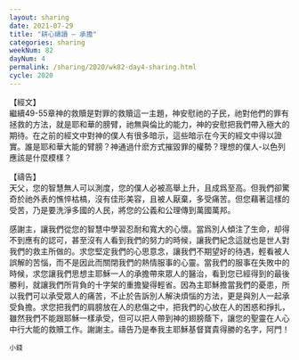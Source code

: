 ```yaml
---
layout: sharing
date: 2021-07-29
title: "耕心禱讀 – 承擔"
categories: sharing
weekNum: 82
dayNum: 4
permalink: /sharing/2020/wk82-day4-sharing.html
cycle: 2020
---
```


【經文】  
繼續49-55章神的救贖是對罪的救贖這一主題，神安慰祂的子民，祂對他們的罪有拯救的方法，就是耶和華的膀臂，祂無與倫比的能力，神的安慰把我們帶入極大的期待。在之前的經文中對神的僕人有很多暗示，這些暗示在今天的經文中得以證實。誰是耶和華大能的臂膀？神通過什麽方式摧毀罪的權勢？理想的僕人-以色列應該是什麼模樣？

【禱告】  
天父，您的智慧無人可以測度，您的僕人必被高舉上升，且成爲至高。但我們卻驚奇於祂外表的憔悴枯槁，沒有佳形美容，且被人厭棄，多受痛苦。但您藉著這樣的受苦，乃是要洗淨多國的人民，將您的公義和公理傳到萬國萬邦。

感謝主，讓我們從您的智慧中學習忍耐和寬大的心懷。當爲別人傾注了生命，却得不到應有的認可，甚至沒有人看到我們的努力的時候，讓我們紀念這就也是世人對我們的救主所做的。求您堅定我們的心思意念，讓我們不期望好的待遇，輕看被人誤解的苦惱，而不是因此而關閉我們的熱情服事的心靈。當我們的服事在失敗中的時候，求您讓我們思想主耶穌一人的承擔帶來眾人的醫治，看到您已經得到的最後勝利，就讓我們所背負的十字架的重擔變得輕省。因為主耶穌擔當我們的憂患，所以我們可以承受眾人的痛苦，不止於告訴別人解決煩惱的方法，更是與別人一起承受負擔。求您把我們的肩膀放在人的悲傷之中，把我們的心放在人的困惑和掙扎，雖然我們不能跟耶穌一樣承受，但可以把人帶到神的翅膀蔭下，讓您的聖靈在人心中行大能的救贖工作。謝謝主。禱告乃是奉我主耶穌基督寶貴得勝的名字，阿門！

`小錢`
